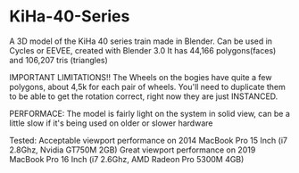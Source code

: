 # KiHa-40-Series
A 3D model of the KiHa 40 series train made in Blender.
Can be used in Cycles or EEVEE, created with Blender 3.0
It has 44,166 polygons(faces) and 106,207 tris (triangles)

IMPORTANT LIMITATIONS!!
The Wheels on the bogies have quite a few polygons, about 4,5k for each pair of wheels.
You'll need to duplicate them to be able to get the rotation correct, right now they are just INSTANCED.


PERFORMACE:
The model is fairly light on the system in solid view, can be a little slow if it's being used on older or slower hardware

Tested: Acceptable viewport performance on 2014 MacBook Pro 15 Inch (i7 2.8Ghz, Nvidia GT750M 2GB)
        Great viewport performance on 2019 MacBook Pro 16 Inch (i7 2.6Ghz, AMD Radeon Pro 5300M 4GB)
